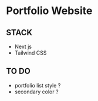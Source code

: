 # Portfolio Website

## STACK
- Next js
- Tailwind CSS

## TO DO
- portfolio list style ?
- secondary color ?